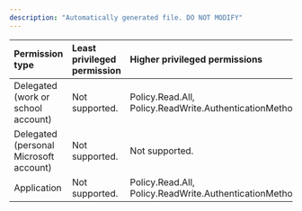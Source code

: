 ```yaml
---
description: "Automatically generated file. DO NOT MODIFY"
---
```


|Permission type|Least privileged permission|Higher privileged permissions|
|:---|:---|:---|
|Delegated (work or school account)|Not supported.|Policy.Read.All, Policy.ReadWrite.AuthenticationMethod|
|Delegated (personal Microsoft account)|Not supported.|Not supported.|
|Application|Not supported.|Policy.Read.All, Policy.ReadWrite.AuthenticationMethod|

